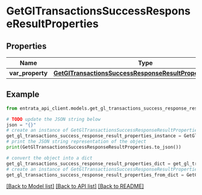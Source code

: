 # GetGlTransactionsSuccessResponseResultProperties


## Properties

Name | Type | Description | Notes
------------ | ------------- | ------------- | -------------
**var_property** | [**GetGlTransactionsSuccessResponseResultPropertiesProperty**](GetGlTransactionsSuccessResponseResultPropertiesProperty.md) |  | 

## Example

```python
from entrata_api_client.models.get_gl_transactions_success_response_result_properties import GetGlTransactionsSuccessResponseResultProperties

# TODO update the JSON string below
json = "{}"
# create an instance of GetGlTransactionsSuccessResponseResultProperties from a JSON string
get_gl_transactions_success_response_result_properties_instance = GetGlTransactionsSuccessResponseResultProperties.from_json(json)
# print the JSON string representation of the object
print(GetGlTransactionsSuccessResponseResultProperties.to_json())

# convert the object into a dict
get_gl_transactions_success_response_result_properties_dict = get_gl_transactions_success_response_result_properties_instance.to_dict()
# create an instance of GetGlTransactionsSuccessResponseResultProperties from a dict
get_gl_transactions_success_response_result_properties_from_dict = GetGlTransactionsSuccessResponseResultProperties.from_dict(get_gl_transactions_success_response_result_properties_dict)
```
[[Back to Model list]](../README.md#documentation-for-models) [[Back to API list]](../README.md#documentation-for-api-endpoints) [[Back to README]](../README.md)


